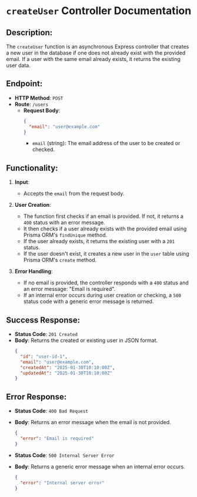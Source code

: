 # `createUser` Controller Documentation

## Description:
The `createUser` function is an asynchronous Express controller that creates a new user in the database if one does not already exist with the provided email. If a user with the same email already exists, it returns the existing user data.

## Endpoint:
- **HTTP Method**: `POST`
- **Route**: `/users`
  - **Request Body**:
    ```json
    {
      "email": "user@example.com"
    }
    ```
    - `email` (string): The email address of the user to be created or checked.

## Functionality:
1. **Input**:
   - Accepts the `email` from the request body.

2. **User Creation**:
   - The function first checks if an email is provided. If not, it returns a `400` status with an error message.
   - It then checks if a user already exists with the provided email using Prisma ORM's `findUnique` method.
   - If the user already exists, it returns the existing user with a `201` status.
   - If the user doesn't exist, it creates a new user in the `user` table using Prisma ORM's `create` method.

3. **Error Handling**:
   - If no email is provided, the controller responds with a `400` status and an error message: "Email is required".
   - If an internal error occurs during user creation or checking, a `500` status code with a generic error message is returned.

## Success Response:
- **Status Code**: `201 Created`
- **Body**: Returns the created or existing user in JSON format.
    ```json
    {
      "id": "user-id-1",
      "email": "user@example.com",
      "createdAt": "2025-01-30T10:10:00Z",
      "updatedAt": "2025-01-30T10:10:00Z"
    }
    ```

## Error Response:
- **Status Code**: `400 Bad Request`
- **Body**: Returns an error message when the email is not provided.
    ```json
    {
      "error": "Email is required"
    }
    ```

- **Status Code**: `500 Internal Server Error`
- **Body**: Returns a generic error message when an internal error occurs.
    ```json
    {
      "error": "Internal server error"
    }
    ```


